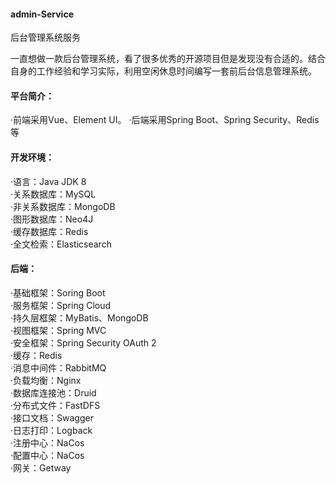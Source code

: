 #### admin-Service
后台管理系统服务

一直想做一款后台管理系统，看了很多优秀的开源项目但是发现没有合适的。结合自身的工作经验和学习实际，利用空闲休息时间编写一套前后台信息管理系统。

#### 平台简介：  
·前端采用Vue、Element UI。
·后端采用Spring Boot、Spring Security、Redis等

#### 开发环境：  
·语言：Java JDK 8  
·关系数据库：MySQL  
·非关系数据库：MongoDB  
·图形数据库：Neo4J  
·缓存数据库：Redis  
·全文检索：Elasticsearch  

#### 后端：  
·基础框架：Soring Boot  
·服务框架：Spring Cloud  
·持久层框架：MyBatis、MongoDB  
·视图框架：Spring MVC  
·安全框架：Spring Security OAuth 2  
·缓存：Redis  
·消息中间件：RabbitMQ  
·负载均衡：Nginx  
·数据库连接池：Druid  
·分布式文件：FastDFS  
·接口文档：Swagger  
·日志打印：Logback  
·注册中心：NaCos  
·配置中心：NaCos  
·网关：Getway  